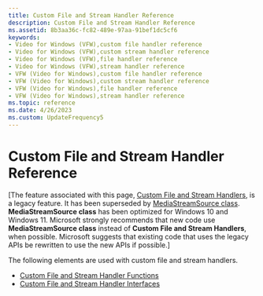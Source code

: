```yaml
---
title: Custom File and Stream Handler Reference
description: Custom File and Stream Handler Reference
ms.assetid: 8b3aa36c-fc82-489e-97aa-91bef1dc5cf6
keywords:
- Video for Windows (VFW),custom file handler reference
- Video for Windows (VFW),custom stream handler reference
- Video for Windows (VFW),file handler reference
- Video for Windows (VFW),stream handler reference
- VFW (Video for Windows),custom file handler reference
- VFW (Video for Windows),custom stream handler reference
- VFW (Video for Windows),file handler reference
- VFW (Video for Windows),stream handler reference
ms.topic: reference
ms.date: 4/26/2023
ms.custom: UpdateFrequency5
---
```


# Custom File and Stream Handler Reference

\[The feature associated with this page, [Custom File and Stream Handlers](/windows/win32/multimedia/custom-file-and-stream-handlers), is a legacy feature. It has been superseded by [MediaStreamSource class](/uwp/api/Windows.Media.Core.MediaStreamSource). **MediaStreamSource class** has been optimized for Windows 10 and Windows 11. Microsoft strongly recommends that new code use **MediaStreamSource class** instead of **Custom File and Stream Handlers**, when possible. Microsoft suggests that existing code that uses the legacy APIs be rewritten to use the new APIs if possible.\]

The following elements are used with custom file and stream handlers.

-   [Custom File and Stream Handler Functions](custom-file-and-stream-handler-functions.md)
-   [Custom File and Stream Handler Interfaces](custom-file-and-stream-handler-interfaces.md)

 

 




